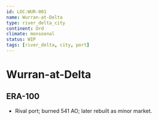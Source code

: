```yaml
---
id: LOC:WUR-001
name: Wurran-at-Delta
type: river_delta_city
continent: Ord
climate: monsoonal
status: WIP
tags: [river_delta, city, port]
---
```


# Wurran-at-Delta

## ERA-100
- Rival port; burned 541 AO; later rebuilt as minor market.
